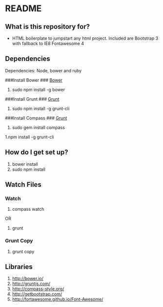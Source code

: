 # README #

## What is this repository for? ##

* HTML boilerplate to jumpstart any html project. Included are
Bootstrap 3 with fallback to IE8
Fontawesome 4 

## Dependencies ##

Dependencies: Node, bower and ruby

###Install Bower ###
[Bower](http://bower.io)

1. sudo npm install -g bower

###Install Grunt ###
[Grunt](http://gruntjs.com/getting-started)

1. sudo npm install -g grunt-cli

###Install Compass ###
[Grunt](http://gruntjs.com/getting-started)

1. sudo gem install compass

1.npm install -g grunt-cli

## How do I get set up? ##

1. bower install
2. sudo npm install

## Watch Files ##

### Watch ###
1. compass watch

OR

1. grunt

### Grunt Copy ###

1. grunt copy


## Libraries ##

1. http://bower.io/
2. http://gruntjs.com/
3. http://compass-style.org/
4. http://getbootstrap.com/
5. http://fortawesome.github.io/Font-Awesome/


